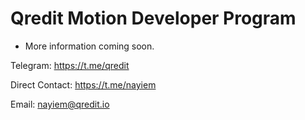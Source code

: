 

# Qredit Motion Developer Program

- More information coming soon.

Telegram: https://t.me/qredit

Direct Contact: https://t.me/nayiem

Email: nayiem@qredit.io

